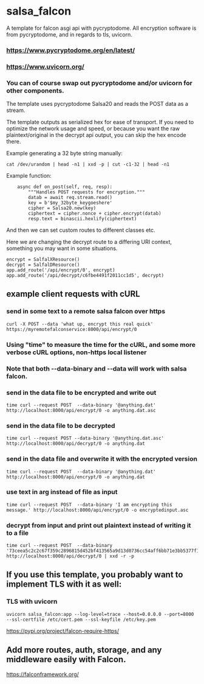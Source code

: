 # salsa_falcon
A template for falcon asgi api with pycryptodome. All encryption software is from pycryptodome, and in regards to tls, uvicorn.

### https://www.pycryptodome.org/en/latest/

### https://www.uvicorn.org/

### You can of course swap out pycryptodome and/or uvicorn for other components.

The template uses pycryptodome Salsa20 and reads the POST data as a stream.

The template outputs as serialized hex for ease of transport. If you need to optimize the network usage and speed,
or because you want the raw plaintext/original in the decrypt api output, you can skip the hex encode there.

Example generating a 32 byte string manually:

```
cat /dev/urandom | head -n1 | xxd -p | cut -c1-32 | head -n1
```



Example function:

```
    async def on_post(self, req, resp):
        """Handles POST requests for encryption."""
        datab = await req.stream.read()
        key = b'$my_32byte_keygoeshere'
        cipher = Salsa20.new(key)
        ciphertext = cipher.nonce + cipher.encrypt(datab)
        resp.text = binascii.hexlify(ciphertext)
```

And then we can set custom routes to different classes etc.

Here we are changing the decrypt route to a differing URI context, something you may want in some situations.

```
encrypt = SalfalXResource()
decrypt = SalfalDResource()
app.add_route('/api/encrypt/0', encrypt)
app.add_route('/api/decrypt/c6fbe4491f2011cc1d5', decrypt)
```


## example client requests with cURL

### send in some text to a remote salsa falcon over https
```
curl -X POST --data 'what up, encrypt this real quick' https://myremotefalconservice:8000/api/encrypt/0
```

### Using "time" to measure the time for the cURL, and some more verbose cURL options, non-https local listener
### Note that both --data-binary and --data will work with salsa falcon.

### send in the data file to be encrypted and write out 
```
time curl --request POST  --data-binary '@anything.dat' http://localhost:8000/api/encrypt/0 -o anything.dat.asc
```


### send in the data file to be decrypted
```
time curl --request POST --data-binary '@anything.dat.asc' http://localhost:8000/api/decrypt/0 -o anything.dat
```

### send in the data file and overwrite it with the encrypted version
```
time curl --request POST  --data-binary '@anything.dat' http://localhost:8000/api/encrypt/0 -o anything.dat
```

### use text in arg instead of file as input
```
time curl --request POST  --data-binary 'I am encrypting this message.' http://localhost:8000/api/encrypt/0 -o encryptedinput.asc
```

### decrypt from input and print out plaintext instead of writing it to a file
```
time curl --request POST  --data-binary '73ceea5c2c2c67f359c2896815d452bf413565a9d13d0736cc54aff6bb71e3bb5377f16fe213' http://localhost:8000/api/decrypt/0 | xxd -r -p
```

## If you use this template, you probably want to implement TLS with it as well:

### TLS with uvicorn
```
uvicorn salsa_falcon:app --log-level=trace --host=0.0.0.0 --port=8000 --ssl-certfile /etc/cert.pem --ssl-keyfile /etc/key.pem
```

https://pypi.org/project/falcon-require-https/

## Add more routes, auth, storage, and any middleware easily with Falcon.

https://falconframework.org/
